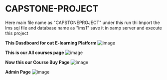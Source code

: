 # CAPSTONE-PROJECT

Here main file name as "CAPSTONEPROJECT" under this run thi
Import the  lms sql file and database name as "lms1"
save it in xamp server
and execute this project

**This Dasdboard for out E-learning Platform**
![image](https://github.com/Vikasgupta11/CAPSTONE-PROJECT/assets/56670228/b1ffa039-6ead-44ac-aa09-a1be3a951d62)


**This is our All courses page**
![image](https://github.com/Vikasgupta11/CAPSTONE-PROJECT/assets/56670228/5c85818c-e0df-4b70-9c01-43e801943a7e)

**Now this our Course Buy Page**
![image](https://github.com/Vikasgupta11/CAPSTONE-PROJECT/assets/56670228/29fe0135-1974-4945-b394-074c3b3deb4b)

**Admin Page**
![image](https://github.com/Vikasgupta11/CAPSTONE-PROJECT/assets/56670228/1a6521ff-18c9-4fcc-aa8a-45742018d82f)

